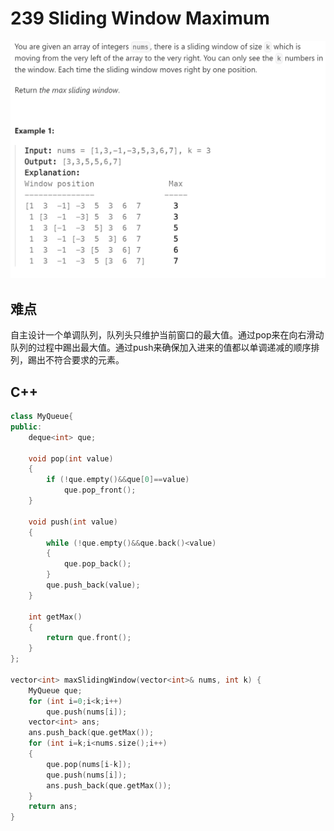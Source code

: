 # 239 Sliding Window Maximum
![alt text](image.png)

## 难点
自主设计一个单调队列，队列头只维护当前窗口的最大值。通过pop来在向右滑动队列的过程中踢出最大值。通过push来确保加入进来的值都以单调递减的顺序排列，踢出不符合要求的元素。

## C++
``` C++
class MyQueue{
public:
    deque<int> que;

    void pop(int value)
    {
        if (!que.empty()&&que[0]==value)
            que.pop_front();
    }

    void push(int value)
    {
        while (!que.empty()&&que.back()<value)
        {
            que.pop_back();
        }
        que.push_back(value);
    }

    int getMax()
    {
        return que.front();
    }
};

vector<int> maxSlidingWindow(vector<int>& nums, int k) {
    MyQueue que;
    for (int i=0;i<k;i++)
        que.push(nums[i]);
    vector<int> ans;
    ans.push_back(que.getMax());
    for (int i=k;i<nums.size();i++)
    {
        que.pop(nums[i-k]);
        que.push(nums[i]);
        ans.push_back(que.getMax());
    }
    return ans;
}
```
